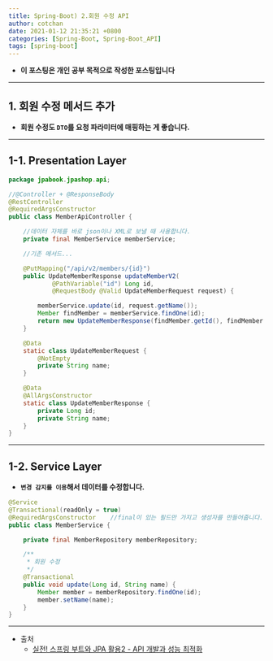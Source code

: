 ```yaml
---
title: Spring-Boot) 2.회원 수정 API  
author: cotchan 
date: 2021-01-12 21:35:21 +0800 
categories: [Spring-Boot, Spring-Boot_API]
tags: [spring-boot] 
---
```


+ **이 포스팅은 개인 공부 목적으로 작성한 포스팅입니다**

---

## 1. 회원 수정 메서드 추가 

+ **회원 수정도 `DTO`를 요청 파라미터에 매핑하는 게 좋습니다.**

---

## 1-1. Presentation Layer

```java
package jpabook.jpashop.api;

//@Controller + @ResponseBody
@RestController
@RequiredArgsConstructor
public class MemberApiController {

    //데이터 자체를 바로 json이나 XML로 보낼 때 사용합니다.
    private final MemberService memberService;

    //기존 메서드...

    @PutMapping("/api/v2/members/{id}")
    public UpdateMemberResponse updateMemberV2(
            @PathVariable("id") Long id,
            @RequestBody @Valid UpdateMemberRequest request) {

        memberService.update(id, request.getName());
        Member findMember = memberService.findOne(id);
        return new UpdateMemberResponse(findMember.getId(), findMember.getName());
    }

    @Data
    static class UpdateMemberRequest {
        @NotEmpty
        private String name;
    }

    @Data
    @AllArgsConstructor
    static class UpdateMemberResponse {
        private Long id;
        private String name;
    }
}
```

---

## 1-2. Service Layer

+ **`변경 감지를 이용`해서 데이터를 수정합니다.**

```java
@Service
@Transactional(readOnly = true)
@RequiredArgsConstructor    //final이 있는 필드만 가지고 생성자를 만들어줍니다.
public class MemberService {

    private final MemberRepository memberRepository;

    /**
     * 회원 수정
     */
    @Transactional
    public void update(Long id, String name) {
        Member member = memberRepository.findOne(id);
        member.setName(name);
    }
}
```

---

+ 출처
    + [실전! 스프링 부트와 JPA 활용2 - API 개발과 성능 최적화](https://www.inflearn.com/course/%EC%8A%A4%ED%94%84%EB%A7%81%EB%B6%80%ED%8A%B8-JPA-API%EA%B0%9C%EB%B0%9C-%EC%84%B1%EB%8A%A5%EC%B5%9C%EC%A0%81%ED%99%94/dashboard)
